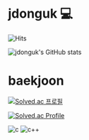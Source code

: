 # jdonguk 💻

![Hits](https://hits.seeyoufarm.com/api/count/incr/badge.svg?url=https%3A%2F%2Fgithub.com%2Fjdonguk&count_bg=%23777777&title_bg=%23555555&icon=&icon_color=%23333333&title=hits&edge_flat=false)

![jdonguk's GitHub stats](https://github-readme-stats.vercel.app/api?username=jdonguk&theme=dark&show_icons=true)

# baekjoon
[![Solved.ac 프로필](http://mazassumnida.wtf/api/mini/generate_badge?boj=jdonguk)](https://solved.ac/jdonguk)

[![Solved.ac Profile](http://mazassumnida.wtf/api/v2/generate_badge?boj=jdonguk)](https://solved.ac/jdonguk/)

![c](https://img.shields.io/badge/c-A8B9CC.svg?&style=for-the-badge&logo=c&logoColor=white)
![c++](https://img.shields.io/badge/c++-00599C.svg?&style=for-the-badge&logo=cplusplus&logoColor=white)

<!--
**jdonguk/jdonguk** is a ✨ _special_ ✨ repository because its `README.md` (this file) appears on your GitHub profile.

Here are some ideas to get you started:

- 🔭 I’m currently working on ...
- 🌱 I’m currently learning ...
- 👯 I’m looking to collaborate on ...
- 🤔 I’m looking for help with ...
- 💬 Ask me about ...
- 📫 How to reach me: ...
- 😄 Pronouns: ...
- ⚡ Fun fact: ...
-->

